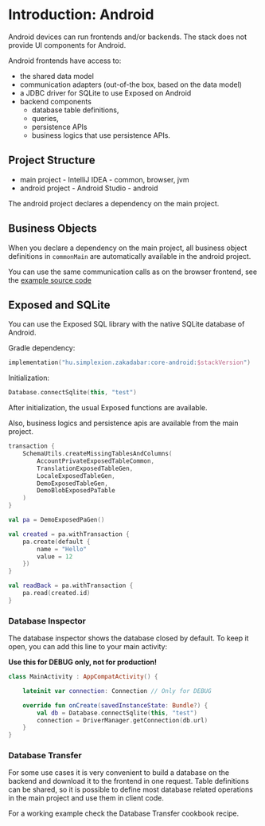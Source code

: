 # Introduction: Android

Android devices can run frontends and/or backends. The stack does not provide
UI components for Android.

Android frontends have access to:

* the shared data model
* communication adapters (out-of-the box, based on the data model)
* a JDBC driver for SQLite to use Exposed on Android
* backend components
    * database table definitions,
    * queries,
    * persistence APIs
    * business logics that use persistence APIs.

## Project Structure

* main project - IntelliJ IDEA - common, browser, jvm
* android project - Android Studio - android

The android project declares a dependency on the main project.

## Business Objects

When you declare a dependency on the main project, all business object
definitions in `commonMain` are automatically available in the android project.

You can use the same communication calls as on the browser frontend,
see the [example source code](/lib/examples/src/jvmMain/kotlin/zakadabar/lib/examples/frontend/Main.kt)

## Exposed and SQLite

You can use the Exposed SQL library with the native SQLite database of Android.

Gradle dependency:

```kotlin
implementation("hu.simplexion.zakadabar:core-android:$stackVersion")
```

Initialization: 

```kotlin
Database.connectSqlite(this, "test")
```

After initialization, the usual Exposed functions are available.

Also, business logics and persistence apis are available from the
main project. 

```kotlin
transaction {
    SchemaUtils.createMissingTablesAndColumns(
        AccountPrivateExposedTableCommon,
        TranslationExposedTableGen,
        LocaleExposedTableGen,
        DemoExposedTableGen,
        DemoBlobExposedPaTable
    )
}

val pa = DemoExposedPaGen()

val created = pa.withTransaction {
    pa.create(default {
        name = "Hello"
        value = 12
    })
}

val readBack = pa.withTransaction {
    pa.read(created.id)
}
```

### Database Inspector

The database inspector shows the database closed by default. To keep it open,
you can add this line to your main activity:

**Use this for DEBUG only, not for production!**

```kotlin
class MainActivity : AppCompatActivity() {

    lateinit var connection: Connection // Only for DEBUG

    override fun onCreate(savedInstanceState: Bundle?) {
        val db = Database.connectSqlite(this, "test")
        connection = DriverManager.getConnection(db.url)
    }
}
```

### Database Transfer

For some use cases it is very convenient to build a database on the backend
and download it to the frontend in one request. Table definitions can be
shared, so it is possible to define most database related operations in
the main project and use them in client code.

For a working example check the Database Transfer cookbook recipe.